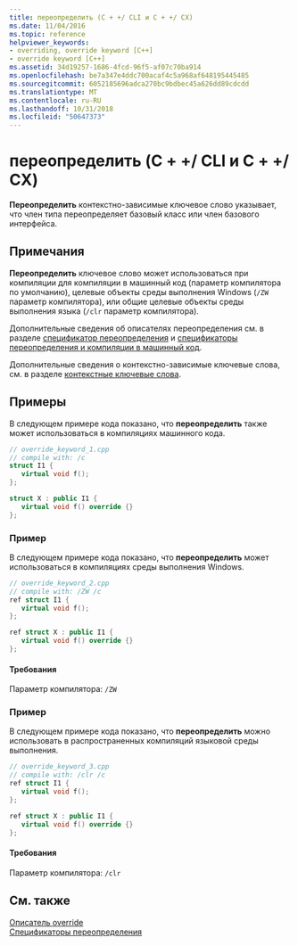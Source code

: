 ```yaml
---
title: переопределить (C + +/ CLI и C + +/ CX)
ms.date: 11/04/2016
ms.topic: reference
helpviewer_keywords:
- overriding, override keyword [C++]
- override keyword [C++]
ms.assetid: 34d19257-1686-4fcd-96f5-af07c70ba914
ms.openlocfilehash: be7a347e4ddc700acaf4c5a968af648195445485
ms.sourcegitcommit: 6052185696adca270bc9bdbec45a626dd89cdcdd
ms.translationtype: MT
ms.contentlocale: ru-RU
ms.lasthandoff: 10/31/2018
ms.locfileid: "50647373"
---
```

# <a name="override--ccli-and-ccx"></a>переопределить (C + +/ CLI и C + +/ CX)

**Переопределить** контекстно-зависимые ключевое слово указывает, что член типа переопределяет базовый класс или член базового интерфейса.

## <a name="remarks"></a>Примечания

**Переопределить** ключевое слово может использоваться при компиляции для компиляции в машинный код (параметр компилятора по умолчанию), целевые объекты среды выполнения Windows (`/ZW` параметр компилятора), или общие целевые объекты среды выполнения языка (`/clr` параметр компилятора).

Дополнительные сведения об описателях переопределения см. в разделе [спецификатор переопределения](../cpp/override-specifier.md) и [спецификаторы переопределения и компиляции в машинный код](../dotnet/how-to-declare-override-specifiers-in-native-compilations-cpp-cli.md).

Дополнительные сведения о контекстно-зависимые ключевые слова, см. в разделе [контекстные ключевые слова](../windows/context-sensitive-keywords-cpp-component-extensions.md).

## <a name="examples"></a>Примеры

В следующем примере кода показано, что **переопределить** также может использоваться в компиляциях машинного кода.

```cpp
// override_keyword_1.cpp
// compile with: /c
struct I1 {
   virtual void f();
};

struct X : public I1 {
   virtual void f() override {}
};
```

### <a name="example"></a>Пример

В следующем примере кода показано, что **переопределить** может использоваться в компиляциях среды выполнения Windows.

```cpp
// override_keyword_2.cpp
// compile with: /ZW /c
ref struct I1 {
   virtual void f();
};

ref struct X : public I1 {
   virtual void f() override {}
};
```

#### <a name="requirements"></a>Требования

Параметр компилятора: `/ZW`

### <a name="example"></a>Пример

В следующем примере кода показано, что **переопределить** можно использовать в распространенных компиляций языковой среды выполнения.

```cpp
// override_keyword_3.cpp
// compile with: /clr /c
ref struct I1 {
   virtual void f();
};

ref struct X : public I1 {
   virtual void f() override {}
};
```

#### <a name="requirements"></a>Требования

Параметр компилятора: `/clr`

## <a name="see-also"></a>См. также

[Описатель override](../cpp/override-specifier.md)<br/>
[Спецификаторы переопределения](../windows/override-specifiers-cpp-component-extensions.md)